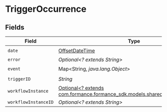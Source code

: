 # TriggerOccurrence


## Fields

| Field                                                                                                                   | Type                                                                                                                    | Required                                                                                                                | Description                                                                                                             |
| ----------------------------------------------------------------------------------------------------------------------- | ----------------------------------------------------------------------------------------------------------------------- | ----------------------------------------------------------------------------------------------------------------------- | ----------------------------------------------------------------------------------------------------------------------- |
| `date`                                                                                                                  | [OffsetDateTime](https://docs.oracle.com/javase/8/docs/api/java/time/OffsetDateTime.html)                               | :heavy_check_mark:                                                                                                      | N/A                                                                                                                     |
| `error`                                                                                                                 | *Optional<? extends String>*                                                                                            | :heavy_minus_sign:                                                                                                      | N/A                                                                                                                     |
| `event`                                                                                                                 | Map<String, *java.lang.Object*>                                                                                         | :heavy_check_mark:                                                                                                      | N/A                                                                                                                     |
| `triggerID`                                                                                                             | *String*                                                                                                                | :heavy_check_mark:                                                                                                      | N/A                                                                                                                     |
| `workflowInstance`                                                                                                      | [Optional<? extends com.formance.formance_sdk.models.shared.WorkflowInstance>](../../models/shared/WorkflowInstance.md) | :heavy_minus_sign:                                                                                                      | N/A                                                                                                                     |
| `workflowInstanceID`                                                                                                    | *Optional<? extends String>*                                                                                            | :heavy_minus_sign:                                                                                                      | N/A                                                                                                                     |